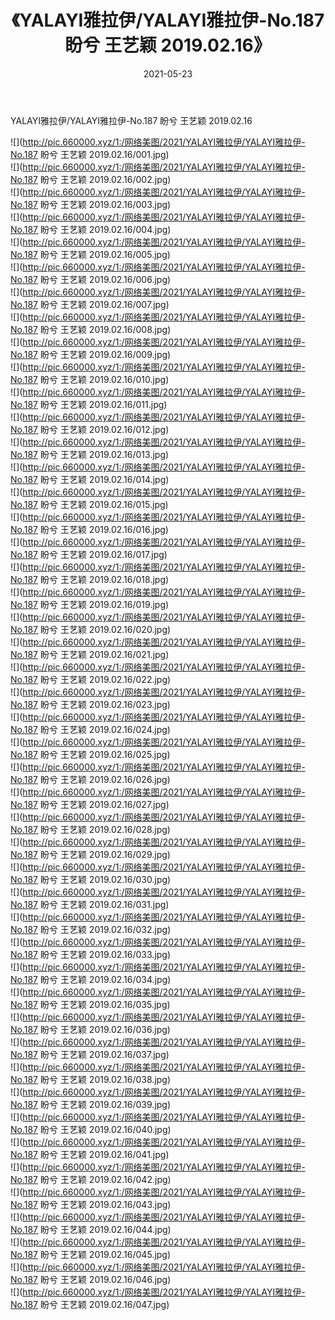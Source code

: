 ﻿---
layout: post
title:  《YALAYI雅拉伊/YALAYI雅拉伊-No.187 盼兮 王艺颖 2019.02.16》
date:   2021-05-23
img: http://pic.660000.xyz/1:/网络美图/2021/YALAYI雅拉伊/YALAYI雅拉伊-No.187 盼兮 王艺颖 2019.02.16/000.jpg
categories: [美女, 清纯, 唯美]
---

YALAYI雅拉伊/YALAYI雅拉伊-No.187 盼兮 王艺颖 2019.02.16

 ![](http://pic.660000.xyz/1:/网络美图/2021/YALAYI雅拉伊/YALAYI雅拉伊-No.187 盼兮 王艺颖 2019.02.16/001.jpg) <br>![](http://pic.660000.xyz/1:/网络美图/2021/YALAYI雅拉伊/YALAYI雅拉伊-No.187 盼兮 王艺颖 2019.02.16/002.jpg) <br>![](http://pic.660000.xyz/1:/网络美图/2021/YALAYI雅拉伊/YALAYI雅拉伊-No.187 盼兮 王艺颖 2019.02.16/003.jpg) <br>![](http://pic.660000.xyz/1:/网络美图/2021/YALAYI雅拉伊/YALAYI雅拉伊-No.187 盼兮 王艺颖 2019.02.16/004.jpg) <br>![](http://pic.660000.xyz/1:/网络美图/2021/YALAYI雅拉伊/YALAYI雅拉伊-No.187 盼兮 王艺颖 2019.02.16/005.jpg) <br>![](http://pic.660000.xyz/1:/网络美图/2021/YALAYI雅拉伊/YALAYI雅拉伊-No.187 盼兮 王艺颖 2019.02.16/006.jpg) <br>![](http://pic.660000.xyz/1:/网络美图/2021/YALAYI雅拉伊/YALAYI雅拉伊-No.187 盼兮 王艺颖 2019.02.16/007.jpg) <br>![](http://pic.660000.xyz/1:/网络美图/2021/YALAYI雅拉伊/YALAYI雅拉伊-No.187 盼兮 王艺颖 2019.02.16/008.jpg) <br>![](http://pic.660000.xyz/1:/网络美图/2021/YALAYI雅拉伊/YALAYI雅拉伊-No.187 盼兮 王艺颖 2019.02.16/009.jpg) <br>![](http://pic.660000.xyz/1:/网络美图/2021/YALAYI雅拉伊/YALAYI雅拉伊-No.187 盼兮 王艺颖 2019.02.16/010.jpg) <br>![](http://pic.660000.xyz/1:/网络美图/2021/YALAYI雅拉伊/YALAYI雅拉伊-No.187 盼兮 王艺颖 2019.02.16/011.jpg) <br>![](http://pic.660000.xyz/1:/网络美图/2021/YALAYI雅拉伊/YALAYI雅拉伊-No.187 盼兮 王艺颖 2019.02.16/012.jpg) <br>![](http://pic.660000.xyz/1:/网络美图/2021/YALAYI雅拉伊/YALAYI雅拉伊-No.187 盼兮 王艺颖 2019.02.16/013.jpg) <br>![](http://pic.660000.xyz/1:/网络美图/2021/YALAYI雅拉伊/YALAYI雅拉伊-No.187 盼兮 王艺颖 2019.02.16/014.jpg) <br>![](http://pic.660000.xyz/1:/网络美图/2021/YALAYI雅拉伊/YALAYI雅拉伊-No.187 盼兮 王艺颖 2019.02.16/015.jpg) <br>![](http://pic.660000.xyz/1:/网络美图/2021/YALAYI雅拉伊/YALAYI雅拉伊-No.187 盼兮 王艺颖 2019.02.16/016.jpg) <br>![](http://pic.660000.xyz/1:/网络美图/2021/YALAYI雅拉伊/YALAYI雅拉伊-No.187 盼兮 王艺颖 2019.02.16/017.jpg) <br>![](http://pic.660000.xyz/1:/网络美图/2021/YALAYI雅拉伊/YALAYI雅拉伊-No.187 盼兮 王艺颖 2019.02.16/018.jpg) <br>![](http://pic.660000.xyz/1:/网络美图/2021/YALAYI雅拉伊/YALAYI雅拉伊-No.187 盼兮 王艺颖 2019.02.16/019.jpg) <br>![](http://pic.660000.xyz/1:/网络美图/2021/YALAYI雅拉伊/YALAYI雅拉伊-No.187 盼兮 王艺颖 2019.02.16/020.jpg) <br>![](http://pic.660000.xyz/1:/网络美图/2021/YALAYI雅拉伊/YALAYI雅拉伊-No.187 盼兮 王艺颖 2019.02.16/021.jpg) <br>![](http://pic.660000.xyz/1:/网络美图/2021/YALAYI雅拉伊/YALAYI雅拉伊-No.187 盼兮 王艺颖 2019.02.16/022.jpg) <br>![](http://pic.660000.xyz/1:/网络美图/2021/YALAYI雅拉伊/YALAYI雅拉伊-No.187 盼兮 王艺颖 2019.02.16/023.jpg) <br>![](http://pic.660000.xyz/1:/网络美图/2021/YALAYI雅拉伊/YALAYI雅拉伊-No.187 盼兮 王艺颖 2019.02.16/024.jpg) <br>![](http://pic.660000.xyz/1:/网络美图/2021/YALAYI雅拉伊/YALAYI雅拉伊-No.187 盼兮 王艺颖 2019.02.16/025.jpg) <br>![](http://pic.660000.xyz/1:/网络美图/2021/YALAYI雅拉伊/YALAYI雅拉伊-No.187 盼兮 王艺颖 2019.02.16/026.jpg) <br>![](http://pic.660000.xyz/1:/网络美图/2021/YALAYI雅拉伊/YALAYI雅拉伊-No.187 盼兮 王艺颖 2019.02.16/027.jpg) <br>![](http://pic.660000.xyz/1:/网络美图/2021/YALAYI雅拉伊/YALAYI雅拉伊-No.187 盼兮 王艺颖 2019.02.16/028.jpg) <br>![](http://pic.660000.xyz/1:/网络美图/2021/YALAYI雅拉伊/YALAYI雅拉伊-No.187 盼兮 王艺颖 2019.02.16/029.jpg) <br>![](http://pic.660000.xyz/1:/网络美图/2021/YALAYI雅拉伊/YALAYI雅拉伊-No.187 盼兮 王艺颖 2019.02.16/030.jpg) <br>![](http://pic.660000.xyz/1:/网络美图/2021/YALAYI雅拉伊/YALAYI雅拉伊-No.187 盼兮 王艺颖 2019.02.16/031.jpg) <br>![](http://pic.660000.xyz/1:/网络美图/2021/YALAYI雅拉伊/YALAYI雅拉伊-No.187 盼兮 王艺颖 2019.02.16/032.jpg) <br>![](http://pic.660000.xyz/1:/网络美图/2021/YALAYI雅拉伊/YALAYI雅拉伊-No.187 盼兮 王艺颖 2019.02.16/033.jpg) <br>![](http://pic.660000.xyz/1:/网络美图/2021/YALAYI雅拉伊/YALAYI雅拉伊-No.187 盼兮 王艺颖 2019.02.16/034.jpg) <br>![](http://pic.660000.xyz/1:/网络美图/2021/YALAYI雅拉伊/YALAYI雅拉伊-No.187 盼兮 王艺颖 2019.02.16/035.jpg) <br>![](http://pic.660000.xyz/1:/网络美图/2021/YALAYI雅拉伊/YALAYI雅拉伊-No.187 盼兮 王艺颖 2019.02.16/036.jpg) <br>![](http://pic.660000.xyz/1:/网络美图/2021/YALAYI雅拉伊/YALAYI雅拉伊-No.187 盼兮 王艺颖 2019.02.16/037.jpg) <br>![](http://pic.660000.xyz/1:/网络美图/2021/YALAYI雅拉伊/YALAYI雅拉伊-No.187 盼兮 王艺颖 2019.02.16/038.jpg) <br>![](http://pic.660000.xyz/1:/网络美图/2021/YALAYI雅拉伊/YALAYI雅拉伊-No.187 盼兮 王艺颖 2019.02.16/039.jpg) <br>![](http://pic.660000.xyz/1:/网络美图/2021/YALAYI雅拉伊/YALAYI雅拉伊-No.187 盼兮 王艺颖 2019.02.16/040.jpg) <br>![](http://pic.660000.xyz/1:/网络美图/2021/YALAYI雅拉伊/YALAYI雅拉伊-No.187 盼兮 王艺颖 2019.02.16/041.jpg) <br>![](http://pic.660000.xyz/1:/网络美图/2021/YALAYI雅拉伊/YALAYI雅拉伊-No.187 盼兮 王艺颖 2019.02.16/042.jpg) <br>![](http://pic.660000.xyz/1:/网络美图/2021/YALAYI雅拉伊/YALAYI雅拉伊-No.187 盼兮 王艺颖 2019.02.16/043.jpg) <br>![](http://pic.660000.xyz/1:/网络美图/2021/YALAYI雅拉伊/YALAYI雅拉伊-No.187 盼兮 王艺颖 2019.02.16/044.jpg) <br>![](http://pic.660000.xyz/1:/网络美图/2021/YALAYI雅拉伊/YALAYI雅拉伊-No.187 盼兮 王艺颖 2019.02.16/045.jpg) <br>![](http://pic.660000.xyz/1:/网络美图/2021/YALAYI雅拉伊/YALAYI雅拉伊-No.187 盼兮 王艺颖 2019.02.16/046.jpg) <br>![](http://pic.660000.xyz/1:/网络美图/2021/YALAYI雅拉伊/YALAYI雅拉伊-No.187 盼兮 王艺颖 2019.02.16/047.jpg) <br>